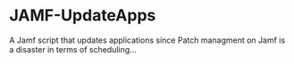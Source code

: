# JAMF-UpdateApps
 A Jamf script that updates applications since Patch managment on Jamf is a disaster in terms of scheduling...
